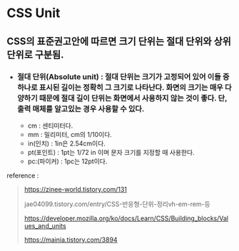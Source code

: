 # CSS Unit

## 

## CSS의 표준권고안에 따르면 크기 단위는 절대 단위와 상위 단위로 구분됨.

* ### 절대 단위(Absolute unit) : 절대 단위는 크기가 고정되어 있어 이들 중 하나로 표시된 길이는 정확히 그 크기로 나타난다. 화면의 크기는 매우 다양하기 때문에 절대 길이 단위는 화면에서 사용하지 않는 것이 좋다. 단, 출력 매체를 알고있는 경우 사용할 수 있다.

  * cm : 센티미터다.
  * mm : 밀리미터, cm의 1/10이다.
  * in(인치) : 1in은 2.54cm이다.
  * pt(포인트) : 1pt는 1/72 in 이며 문자 크기를 지정할 때 사용한다.
  * pc:(파이커) : 1pc는 12pt이다.

reference : 

> https://zinee-world.tistory.com/131
>
> jae04099.tistory.com/entry/CSS-반응형-단위-정리vh-em-rem-등
>
> https://developer.mozilla.org/ko/docs/Learn/CSS/Building_blocks/Values_and_units
>
> https://mainia.tistory.com/3894